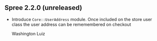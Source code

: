 ## Spree 2.2.0 (unreleased) ##

*   Introduce `Core::UserAddress` module. Once included on the store user class
    the user address can be rememembered on checkout

    Washington Luiz
